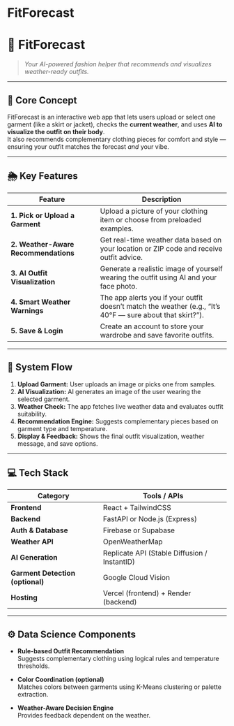# FitForecast

# 👗 FitForecast
> *Your AI-powered fashion helper that recommends and visualizes weather-ready outfits.*

---


## 🎯 Core Concept
FitForecast is an interactive web app that lets users upload or select one garment (like a skirt or jacket), checks the **current weather**, and uses **AI to visualize the outfit on their body**.  
It also recommends complementary clothing pieces for comfort and style — ensuring your outfit matches the forecast *and* your vibe.

---

## 🌦️ Key Features

| Feature | Description |
|----------|--------------|
| **1. Pick or Upload a Garment** | Upload a picture of your clothing item or choose from preloaded examples. |
| **2. Weather-Aware Recommendations** | Get real-time weather data based on your location or ZIP code and receive outfit advice. |
| **3. AI Outfit Visualization** | Generate a realistic image of yourself wearing the outfit using AI and your face photo. |
| **4. Smart Weather Warnings** | The app alerts you if your outfit doesn’t match the weather (e.g., “It’s 40°F — sure about that skirt?”). |
| **5. Save & Login** | Create an account to store your wardrobe and save favorite outfits. |

---

## 🧠 System Flow

1. **Upload Garment:** User uploads an image or picks one from samples.  
2. **AI Visualization:** AI generates an image of the user wearing the selected garment.  
3. **Weather Check:** The app fetches live weather data and evaluates outfit suitability.  
4. **Recommendation Engine:** Suggests complementary pieces based on garment type and temperature.  
5. **Display & Feedback:** Shows the final outfit visualization, weather message, and save options.

---

## 💻 Tech Stack

| Category | Tools / APIs |
|-----------|---------------|
| **Frontend** | React + TailwindCSS |
| **Backend** | FastAPI or Node.js (Express) |
| **Auth & Database** | Firebase or Supabase |
| **Weather API** | OpenWeatherMap |
| **AI Generation** | Replicate API (Stable Diffusion / InstantID) |
| **Garment Detection (optional)** | Google Cloud Vision |
| **Hosting** | Vercel (frontend) + Render (backend) |

---

## ⚙️ Data Science Components

- **Rule-based Outfit Recommendation**  
  Suggests complementary clothing using logical rules and temperature thresholds.

- **Color Coordination (optional)**  
  Matches colors between garments using K-Means clustering or palette extraction.

- **Weather-Aware Decision Engine**  
  Provides feedback dependent on the weather.

